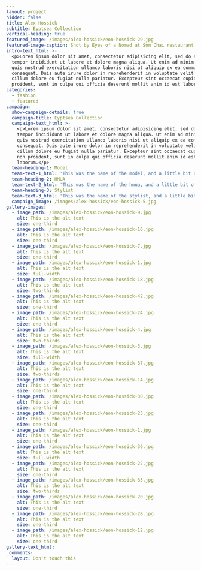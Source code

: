 ```yaml
---
layout: project
hidden: false
title: Alex Hossick
subtitle: Eyptsea Collection
vertical-heading: true
featured_image: /images/alex-hossick/eon-hossick-29.jpg
featured-image-caption: Shot by Eyes of a Nomad at Som Chai restaurant
intro-text_html: >-
  <p>Lorem ipsum dolor sit amet, consectetur adipisicing elit, sed do eiusmod
  tempor incididunt ut labore et dolore magna aliqua. Ut enim ad minim veniam,
  quis nostrud exercitation ullamco laboris nisi ut aliquip ex ea commodo
  consequat. Duis aute irure dolor in reprehenderit in voluptate velit esse
  cillum dolore eu fugiat nulla pariatur. Excepteur sint occaecat cupidatat non
  proident, sunt in culpa qui officia deserunt mollit anim id est laborum.</p>
categories:
  - fashion
  - featured
campaign:
  show-campaign-details: true
  campaign-title: Eyptsea Collection
  campaign-text_html: >-
    <p>Lorem ipsum dolor sit amet, consectetur adipisicing elit, sed do eiusmod
    tempor incididunt ut labore et dolore magna aliqua. Ut enim ad minim veniam,
    quis nostrud exercitation ullamco laboris nisi ut aliquip ex ea commodo
    consequat. Duis aute irure dolor in reprehenderit in voluptate velit esse
    cillum dolore eu fugiat nulla pariatur. Excepteur sint occaecat cupidatat
    non proident, sunt in culpa qui officia deserunt mollit anim id est
    laborum.</p>
  team-heading-1: Model
  team-text-1_html: 'This was the name of the model, and a little bit of a blurb about her.'
  team-heading-2: HMUA
  team-text-2_html: 'This was the name of the hmua, and a little bit of a blurb about her.'
  team-heading-3: Stylist
  team-text-3_html: 'This was the name of the stylist, and a little bit of a blurb about her.'
  campaign_image: /images/alex-hossick/eon-hossick-5.jpg
gallery-images:
  - image_path: /images/alex-hossick/eon-hossick-9.jpg
    alt: This is the alt text
    size: one-third
  - image_path: /images/alex-hossick/eon-hossick-16.jpg
    alt: This is the alt text
    size: one-third
  - image_path: /images/alex-hossick/eon-hossick-7.jpg
    alt: This is the alt text
    size: one-third
  - image_path: /images/alex-hossick/eon-hossick-1.jpg
    alt: This is the alt text
    size: full-width
  - image_path: /images/alex-hossick/eon-hossick-18.jpg
    alt: This is the alt text
    size: two-thirds
  - image_path: /images/alex-hossick/eon-hossick-42.jpg
    alt: This is the alt text
    size: one-third
  - image_path: /images/alex-hossick/eon-hossick-24.jpg
    alt: This is the alt text
    size: one-third
  - image_path: /images/alex-hossick/eon-hossick-4.jpg
    alt: This is the alt text
    size: two-thirds
  - image_path: /images/alex-hossick/eon-hossick-3.jpg
    alt: This is the alt text
    size: full-width
  - image_path: /images/alex-hossick/eon-hossick-37.jpg
    alt: This is the alt text
    size: two-thirds
  - image_path: /images/alex-hossick/eon-hossick-14.jpg
    alt: This is the alt text
    size: one-third
  - image_path: /images/alex-hossick/eon-hossick-30.jpg
    alt: This is the alt text
    size: one-third
  - image_path: /images/alex-hossick/eon-hossick-23.jpg
    alt: This is the alt text
    size: one-third
  - image_path: /images/alex-hossick/eon-hossick-1.jpg
    alt: This is the alt text
    size: one-third
  - image_path: /images/alex-hossick/eon-hossick-36.jpg
    alt: This is the alt text
    size: full-width
  - image_path: /images/alex-hossick/eon-hossick-22.jpg
    alt: This is the alt text
    size: one-third
  - image_path: /images/alex-hossick/eon-hossick-33.jpg
    alt: This is the alt text
    size: two-thirds
  - image_path: /images/alex-hossick/eon-hossick-20.jpg
    alt: This is the alt text
    size: one-third
  - image_path: /images/alex-hossick/eon-hossick-28.jpg
    alt: This is the alt text
    size: one-third
  - image_path: /images/alex-hossick/eon-hossick-12.jpg
    alt: This is the alt text
    size: one-third
gallery-text_html:
_comments:
  layout: Don't touch this
---
```

